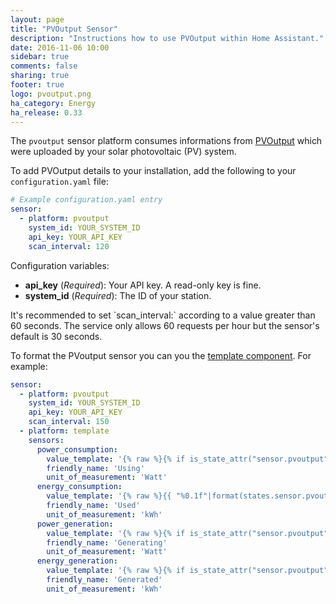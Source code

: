 ```yaml
---
layout: page
title: "PVOutput Sensor"
description: "Instructions how to use PVOutput within Home Assistant."
date: 2016-11-06 10:00
sidebar: true
comments: false
sharing: true
footer: true
logo: pvoutput.png
ha_category: Energy
ha_release: 0.33
---
```



The `pvoutput` sensor platform consumes informations from [PVOutput](http://pvoutput.org/) which were uploaded by your solar photovoltaic (PV) system. 

To add PVOutput details to your installation, add the following to your `configuration.yaml` file:

```yaml
# Example configuration.yaml entry
sensor:
  - platform: pvoutput
    system_id: YOUR_SYSTEM_ID
    api_key: YOUR_API_KEY
    scan_interval: 120
```

Configuration variables:

- **api_key** (*Required*): Your API key. A read-only key is fine.
- **system_id** (*Required*): The ID of your station.

<p class='note warning'>
It's recommended to set `scan_interval:` according to a value greater than 60 seconds. The service only allows 60 requests per hour but the sensor's default is 30 seconds.
</p>

To format the PVoutput sensor you can you the [template component](/topics/templating/). For example:

```yaml
sensor:
  - platform: pvoutput
    system_id: YOUR_SYSTEM_ID
    api_key: YOUR_API_KEY
    scan_interval: 150
  - platform: template
    sensors:
      power_consumption:
        value_template: '{% raw %}{% if is_state_attr("sensor.pvoutput", "power_consumption", "NaN") %}0{% else %}{{ states.sensor.pvoutput.attributes.power_consumption }}{% endif %}{% endraw %}'
        friendly_name: 'Using'
        unit_of_measurement: 'Watt'
      energy_consumption:
        value_template: '{% raw %}{{ "%0.1f"|format(states.sensor.pvoutput.attributes.energy_consumption|float/1000) }}{% endraw %}'
        friendly_name: 'Used'
        unit_of_measurement: 'kWh'
      power_generation:
        value_template: '{% raw %}{% if is_state_attr("sensor.pvoutput", "power_generation", "NaN") %}0{% else %}{{ states.sensor.pvoutput.attributes.power_generation }}{% endif %}{% endraw %}'
        friendly_name: 'Generating'
        unit_of_measurement: 'Watt'
      energy_generation:
        value_template: '{% raw %}{% if is_state_attr("sensor.pvoutput", "energy_generation", "NaN") %}0{% else %}{{ "%0.2f"|format(states.sensor.pvoutput.attributes.energy_generation|float/1000) }}{% endif %}{% endraw %}'
        friendly_name: 'Generated'
        unit_of_measurement: 'kWh'
```
